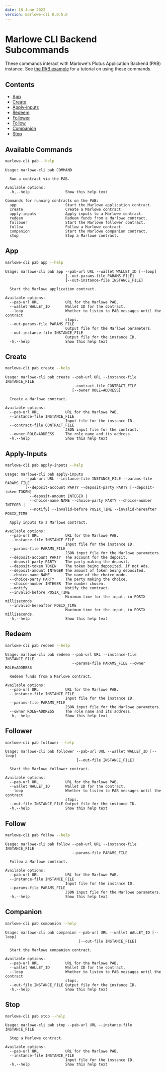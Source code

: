 ```yaml
---
date: 18 June 2022
version: marlowe-cli 0.0.5.0
---
```


# Marlowe CLI Backend Subcommands

These commands interact with Marlowe\'s Plutus Application Backend (PAB)
instance. See [the PAB example](pab-tutorial.md) for a tutorial on using
these commands.

## Contents

-   [App](#app)
-   [Create](#create)
-   [Apply-inputs](#apply-inputs)
-   [Redeem](#redeem)
-   [Follower](#follower)
-   [Follow](#follow)
-   [Companion](#companion)
-   [Stop](#stop)

## Available Commands

``` bash
marlowe-cli pab --help
```

    Usage: marlowe-cli pab COMMAND

      Run a contract via the PAB.

    Available options:
      -h,--help                Show this help text

    Commands for running contracts on the PAB:
      app                      Start the Marlowe application contract.
      create                   Create a Marlowe contract.
      apply-inputs             Apply inputs to a Marlowe contract.
      redeem                   Redeem funds from a Marlowe contract.
      follower                 Start the Marlowe follower contract.
      follow                   Follow a Marlowe contract.
      companion                Start the Marlowe companion contract.
      stop                     Stop a Marlowe contract.

## App

``` bash
marlowe-cli pab app --help
```

    Usage: marlowe-cli pab app --pab-url URL --wallet WALLET_ID [--loop] 
                               [--out-params-file PARAMS_FILE] 
                               [--out-instance-file INSTANCE_FILE]

      Start the Marlowe application contract.

    Available options:
      --pab-url URL            URL for the Marlowe PAB.
      --wallet WALLET_ID       Wallet ID for the contract.
      --loop                   Whether to listen to PAB messages until the contract
                               stops.
      --out-params-file PARAMS_FILE
                               Output file for the Marlowe parameters.
      --out-instance-file INSTANCE_FILE
                               Output file for the instance ID.
      -h,--help                Show this help text

## Create

``` bash
marlowe-cli pab create --help
```

    Usage: marlowe-cli pab create --pab-url URL --instance-file INSTANCE_FILE
                                  --contract-file CONTRACT_FILE 
                                  [--owner ROLE=ADDRESS]

      Create a Marlowe contract.

    Available options:
      --pab-url URL            URL for the Marlowe PAB.
      --instance-file INSTANCE_FILE
                               Input file for the instance ID.
      --contract-file CONTRACT_FILE
                               JSON input file for the contract.
      --owner ROLE=ADDRESS     The role name and its address.
      -h,--help                Show this help text

## Apply-Inputs

``` bash
marlowe-cli pab apply-inputs --help
```

    Usage: marlowe-cli pab apply-inputs 
             --pab-url URL --instance-file INSTANCE_FILE --params-file PARAMS_FILE 
             [--deposit-account PARTY --deposit-party PARTY [--deposit-token TOKEN]
               --deposit-amount INTEGER |
               --choice-name NAME --choice-party PARTY --choice-number INTEGER | 
               --notify] --invalid-before POSIX_TIME --invalid-hereafter POSIX_TIME

      Apply inputs to a Marlowe contract.

    Available options:
      --pab-url URL            URL for the Marlowe PAB.
      --instance-file INSTANCE_FILE
                               Input file for the instance ID.
      --params-file PARAMS_FILE
                               JSON input file for the Marlowe parameters.
      --deposit-account PARTY  The account for the deposit.
      --deposit-party PARTY    The party making the deposit.
      --deposit-token TOKEN    The token being deposited, if not Ada.
      --deposit-amount INTEGER The amount of token being deposited.
      --choice-name NAME       The name of the choice made.
      --choice-party PARTY     The party making the choice.
      --choice-number INTEGER  The number chosen.
      --notify                 Notify the contract.
      --invalid-before POSIX_TIME
                               Minimum time for the input, in POSIX milliseconds.
      --invalid-hereafter POSIX_TIME
                               Maximum time for the input, in POSIX milliseconds.
      -h,--help                Show this help text

## Redeem

``` bash
marlowe-cli pab redeem --help
```

    Usage: marlowe-cli pab redeem --pab-url URL --instance-file INSTANCE_FILE
                                  --params-file PARAMS_FILE --owner ROLE=ADDRESS

      Redeem funds from a Marlowe contract.

    Available options:
      --pab-url URL            URL for the Marlowe PAB.
      --instance-file INSTANCE_FILE
                               Input file for the instance ID.
      --params-file PARAMS_FILE
                               JSON input file for the Marlowe parameters.
      --owner ROLE=ADDRESS     The role name and its address.
      -h,--help                Show this help text

## Follower

``` bash
marlowe-cli pab follower --help
```

    Usage: marlowe-cli pab follower --pab-url URL --wallet WALLET_ID [--loop] 
                                    [--out-file INSTANCE_FILE]

      Start the Marlowe follower contract.

    Available options:
      --pab-url URL            URL for the Marlowe PAB.
      --wallet WALLET_ID       Wallet ID for the contract.
      --loop                   Whether to listen to PAB messages until the contract
                               stops.
      --out-file INSTANCE_FILE Output file for the instance ID.
      -h,--help                Show this help text

## Follow

``` bash
marlowe-cli pab follow --help
```

    Usage: marlowe-cli pab follow --pab-url URL --instance-file INSTANCE_FILE
                                  --params-file PARAMS_FILE

      Follow a Marlowe contract.

    Available options:
      --pab-url URL            URL for the Marlowe PAB.
      --instance-file INSTANCE_FILE
                               Input file for the instance ID.
      --params-file PARAMS_FILE
                               JSON input file for the Marlowe parameters.
      -h,--help                Show this help text

## Companion

``` bash
marlowe-cli pab companion --help
```

    Usage: marlowe-cli pab companion --pab-url URL --wallet WALLET_ID [--loop] 
                                     [--out-file INSTANCE_FILE]

      Start the Marlowe companion contract.

    Available options:
      --pab-url URL            URL for the Marlowe PAB.
      --wallet WALLET_ID       Wallet ID for the contract.
      --loop                   Whether to listen to PAB messages until the contract
                               stops.
      --out-file INSTANCE_FILE Output file for the instance ID.
      -h,--help                Show this help text

## Stop

``` bash
marlowe-cli pab stop --help
```

    Usage: marlowe-cli pab stop --pab-url URL --instance-file INSTANCE_FILE

      Stop a Marlowe contract.

    Available options:
      --pab-url URL            URL for the Marlowe PAB.
      --instance-file INSTANCE_FILE
                               Input file for the instance ID.
      -h,--help                Show this help text
